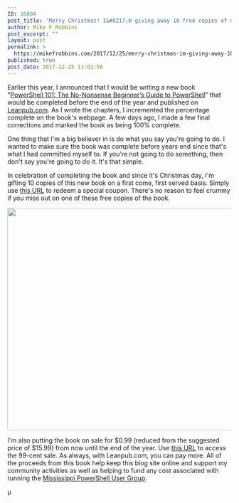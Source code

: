 ```yaml
---
ID: 16004
post_title: 'Merry Christmas! I&#8217;m giving away 10 free copies of my PowerShell 101 book'
author: Mike F Robbins
post_excerpt: ""
layout: post
permalink: >
  https://mikefrobbins.com/2017/12/25/merry-christmas-im-giving-away-10-free-copies-of-my-powershell-101-book/
published: true
post_date: 2017-12-25 11:01:56
---
```

Earlier this year, I announced that I would be writing a new book "<a href="https://leanpub.com/powershell101" target="_blank" rel="noopener">PowerShell 101: The No-Nonsense Beginner’s Guide to PowerShell</a>" that would be completed before the end of the year and published on <a href="https://leanpub.com/" target="_blank" rel="noopener">Leanpub.com</a>. As I wrote the chapters, I incremented the percentage complete on the book's webpage. A few days ago, I made a few final corrections and marked the book as being 100% complete.

One thing that I'm a big believer in is do what you say you're going to do. I wanted to make sure the book was complete before years end since that's what I had committed myself to. If you're not going to do something, then don't say you're going to do it. It's that simple.

In celebration of completing the book and since it's Christmas day, I'm gifting 10 copies of this new book on a first come, first served basis. Simply use <a href="https://leanpub.com/powershell101/c/ELJgdEaP7qZc" target="_blank" rel="noopener">this URL</a> to redeem a special coupon. There's no reason to feel crummy if you miss out on one of these free copies of the book.

<a href="http://mikefrobbins.com/wp-content/uploads/2017/12/crummy1b.jpg"><img class="alignnone size-full wp-image-16014" src="http://mikefrobbins.com/wp-content/uploads/2017/12/crummy1b.jpg" alt="" width="600" height="500" /></a>

I'm also putting the book on sale for $0.99 (reduced from the suggested price of $15.99) from now until the end of the year. Use <a href="https://leanpub.com/powershell101/c/ZHf6zIL1Y668" target="_blank" rel="noopener">this URL</a> to access the 99-cent sale. As always, with Leanpub.com, you can pay more. All of the proceeds from this book help keep this blog site online and support my community activities as well as helping to fund any cost associated with running the <a href="http://mspsug.com/" target="_blank" rel="noopener">Mississippi PowerShell User Group</a>.

µ